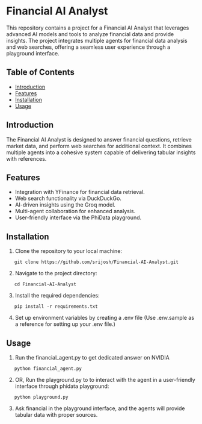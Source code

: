 # Financial AI Analyst

This repository contains a project for a Financial AI Analyst that leverages advanced AI models and tools to analyze financial data and provide insights. The project integrates multiple agents for financial data analysis and web searches, offering a seamless user experience through a playground interface.

## Table of Contents

- [Introduction](#introduction)
- [Features](#features)
- [Installation](#installation)
- [Usage](#usage)

## Introduction

The Financial AI Analyst is designed to answer financial questions, retrieve market data, and perform web searches for additional context. It combines multiple agents into a cohesive system capable of delivering tabular insights with references.

## Features

- Integration with YFinance for financial data retrieval.
- Web search functionality via DuckDuckGo.
- AI-driven insights using the Groq model.
- Multi-agent collaboration for enhanced analysis.
- User-friendly interface via the PhiData playground.

## Installation

1. Clone the repository to your local machine:

```
   git clone https://github.com/srijosh/Financial-AI-Analyst.git
```

2. Navigate to the project directory:

```
   cd Financial-AI-Analyst
```

3. Install the required dependencies:

```
   pip install -r requirements.txt
```

4. Set up environment variables by creating a .env file (Use .env.sample as a reference for setting up your .env file.)

## Usage

1. Run the financial_agent.py to get dedicated answer on NVIDIA

```
   python financial_agent.py
```

2. OR, Run the playground.py to to interact with the agent in a user-friendly interface through phidata playground:

```
   python playground.py
```

3. Ask financial in the playground interface, and the agents will provide tabular data with proper sources.
